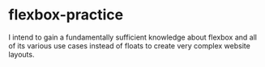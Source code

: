 # flexbox-practice

I intend to gain a fundamentally sufficient knowledge about flexbox and all of its various use cases instead of floats to create very complex website layouts. 